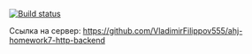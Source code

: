 [![Build status](https://ci.appveyor.com/api/projects/status/atc9cr923jh5dl4m?svg=true)](https://ci.appveyor.com/project/VladimirFilippov555/ahj-homework7-http-frontend)

 Ссылка на сервер: https://github.com/VladimirFilippov555/ahj-homework7-http-backend

